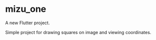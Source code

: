 # mizu_one

A new Flutter project.

Simple project for drawing squares on image and viewing coordinates. 
